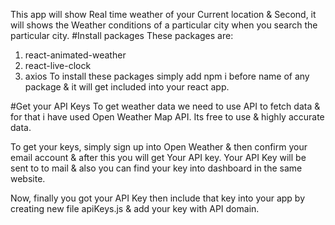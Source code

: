 This app will show Real time weather of your Current location & Second, it will shows the Weather conditions of a particular city when you search the particular city.
#Install packages
These packages are:
1. react-animated-weather
2. react-live-clock
3. axios
To install these packages simply add npm i before name of any package & it will get included into your react app.

#Get your API Keys
To get weather data we need to use API to fetch data & for that i have used Open Weather Map API. Its free to use & highly accurate data.

To get your keys, simply sign up into Open Weather & then confirm your email account & after this you will get Your API key. Your API Key will be sent to to mail & also you can find your key into dashboard in the same website.

Now, finally you got your API Key then include that key into your app by creating new file apiKeys.js & add your key with API domain.
